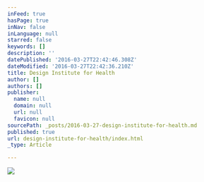 ```yaml
---
inFeed: true
hasPage: true
inNav: false
inLanguage: null
starred: false
keywords: []
description: ''
datePublished: '2016-03-27T22:42:46.308Z'
dateModified: '2016-03-27T22:42:36.210Z'
title: Design Institute for Health
author: []
authors: []
publisher:
  name: null
  domain: null
  url: null
  favicon: null
sourcePath: _posts/2016-03-27-design-institute-for-health.md
published: true
url: design-institute-for-health/index.html
_type: Article

---
```

![](https://the-grid-user-content.s3-us-west-2.amazonaws.com/c80d346e-2741-40b2-b1b1-44c81e342c0a.jpg)